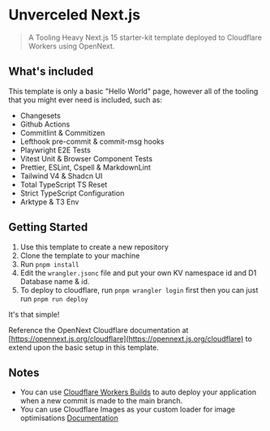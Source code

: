 # Unverceled Next.js

> A Tooling Heavy Next.js 15 starter-kit template deployed to Cloudflare Workers using OpenNext.

## What's included

This template is only a basic "Hello World" page, however all of the tooling that you might ever need is included, such as:

- Changesets
- Github Actions
- Commitlint & Commitizen
- Lefthook pre-commit & commit-msg hooks
- Playwright E2E Tests
- Vitest Unit & Browser Component Tests
- Prettier, ESLint, Cspell & MarkdownLint
- Tailwind V4 & Shadcn UI
- Total TypeScript TS Reset
- Strict TypeScript Configuration
- Arktype & T3 Env

## Getting Started

1. Use this template to create a new repository
2. Clone the template to your machine
3. Run `pnpm install`
4. Edit the `wrangler.jsonc` file and put your own KV namespace id and D1 Database name & id.
5. To deploy to cloudflare, run `pnpm wrangler login` first then you can just run `pnpm run deploy`

It's that simple!

Reference the OpenNext Cloudflare documentation at [https://opennext.js.org/cloudflare](https://opennext.js.org/cloudflare) to extend upon the basic setup in this template.

## Notes

- You can use [Cloudflare Workers Builds](https://developers.cloudflare.com/workers/ci-cd/builds/) to auto deploy your application when a new commit is made to the main branch.
- You can use Cloudflare Images as your custom loader for image optimisations [Documentation](https://opennext.js.org/cloudflare/howtos/image)
